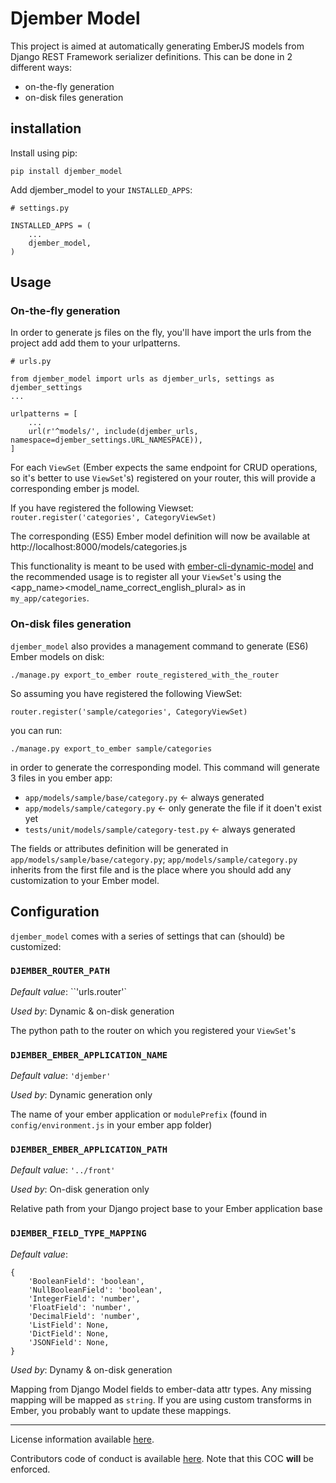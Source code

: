 # Djember Model

This project is aimed at automatically generating EmberJS models from Django REST Framework serializer definitions.
This can be done in 2 different ways:

- on-the-fly generation
- on-disk files generation

## installation

Install using pip:

```
pip install djember_model
```

Add djember_model to your `INSTALLED_APPS`:

```
# settings.py

INSTALLED_APPS = (
    ...
    djember_model,
)
```

## Usage

### On-the-fly generation

In order to generate js files on the fly, you'll have import the urls from the project add add them to your urlpatterns.

```
# urls.py

from djember_model import urls as djember_urls, settings as djember_settings
...

urlpatterns = [
    ...
    url(r'^models/', include(djember_urls, namespace=djember_settings.URL_NAMESPACE)),
]
```

For each `ViewSet` (Ember expects the same endpoint for CRUD operations, so it's better to use `ViewSet`'s) registered on your router, this will provide a corresponding ember js model.

If you have registered the following Viewset:
```router.register('categories', CategoryViewSet)```

The corresponding (ES5) Ember model definition will now be available at http://localhost:8000/models/categories.js

This functionality is meant to be used with [ember-cli-dynamic-model](https://bitbucket.org/levit_scs/ember-cli-dynamic-model) and the recommended usage is to register all your `ViewSet`'s using the &lt;app_name&gt;&lt;model_name_correct_english_plural&gt; as in `my_app/categories`.

### On-disk files generation

`djember_model` also provides a management command to generate (ES6) Ember models on disk:

```./manage.py export_to_ember route_registered_with_the_router```

So assuming you have registered the following ViewSet:

```router.register('sample/categories', CategoryViewSet)```

you can run:

```./manage.py export_to_ember sample/categories```

in order to generate the corresponding model.
This command will generate 3 files in you ember app:

- `app/models/sample/base/category.py` <- always generated
- `app/models/sample/category.py` <- only generate the file if it doen't exist yet
- `tests/unit/models/sample/category-test.py` <- always generated

The fields or attributes definition will be generated in `app/models/sample/base/category.py`; `app/models/sample/category.py` inherits from the first file and is the place where you should add any customization to your Ember model.

## Configuration

`djember_model` comes with a series of settings that can (should) be customized:

### `DJEMBER_ROUTER_PATH`

*Default value*: ``'urls.router'`

*Used by*: Dynamic & on-disk generation


The python path to the router on which you registered your `ViewSet`'s

### `DJEMBER_EMBER_APPLICATION_NAME`

*Default value*: `'djember'`

*Used by*: Dynamic generation only


The name of your ember application or `modulePrefix` (found in `config/environment.js` in your ember app folder)

### `DJEMBER_EMBER_APPLICATION_PATH`

*Default value*: `'../front'`

*Used by*: On-disk generation only


Relative path from your Django project base to your Ember application base

### `DJEMBER_FIELD_TYPE_MAPPING`

*Default value*: 
```
{
    'BooleanField': 'boolean',
    'NullBooleanField': 'boolean',
    'IntegerField': 'number',
    'FloatField': 'number',
    'DecimalField': 'number',
    'ListField': None,
    'DictField': None,
    'JSONField': None,
}
```

*Used by*: Dynamy & on-disk generation


Mapping from Django Model fields to ember-data attr types. Any missing mapping will be mapped as `string`. If you are using custom transforms in Ember, you probably want to update these mappings.


---

License information available [here](LICENSE.md).

Contributors code of conduct is available [here](COC.md). Note that this COC **will** be enforced.
